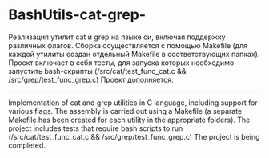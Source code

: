 # BashUtils-cat-grep-

Реализация утилит cat и grep на языке си, включая поддержку различных флагов.
Сборка осуществляется с помощью Makefile (для каждой утилиты создан отдельный Makefile в соответствующих папках).
Проект включает в себя тесты, для запуска которых необходимо запустить bash-скрипты (/src/cat/test_func_cat.c && /src/grep/test_func_grep.c)
Проект дополняется.

_________________________________________________________________________________________________________________________

Implementation of cat and grep utilities in C language, including support for various flags.
The assembly is carried out using a Makefile (a separate Makefile has been created for each utility in the appropriate folders).
The project includes tests that require bash scripts to run (/src/cat/test_func_cat.c && /src/grep/test_func_grep.c)
The project is being completed.
